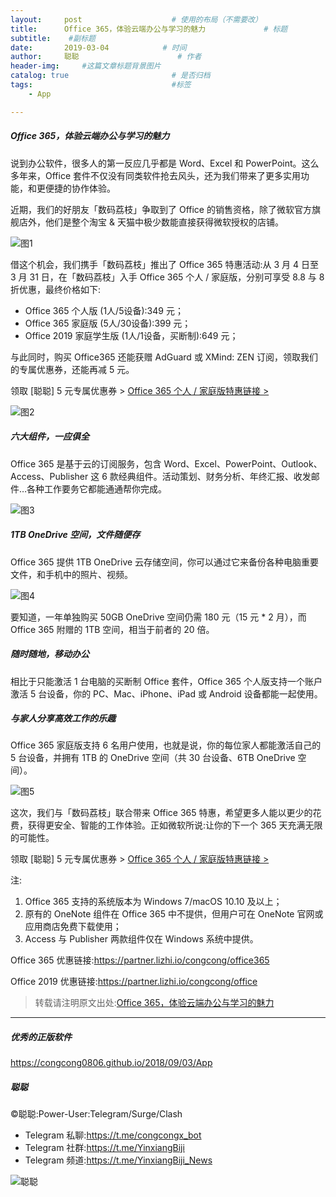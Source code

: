 ```yaml
---
layout:     post                    # 使用的布局（不需要改）
title:      Office 365，体验云端办公与学习的魅力             # 标题 
subtitle:    #副标题
date:       2019-03-04            # 时间
author:     聪聪                      # 作者
header-img:     #这篇文章标题背景图片
catalog: true                       # 是否归档
tags:                               #标签
    - App

---
```

##### Office 365，体验云端办公与学习的魅力
说到办公软件，很多人的第一反应几乎都是 Word、Excel 和 PowerPoint。这么多年来，Office 套件不仅没有同类软件抢去风头，还为我们带来了更多实用功能，和更便捷的协作体验。

近期，我们的好朋友「数码荔枝」争取到了 Office 的销售资格，除了微软官方旗舰店外，他们是整个淘宝 & 天猫中极少数能直接获得微软授权的店铺。

![图1](http://ww1.sinaimg.cn/large/0071ouepgy1g0qbel28ytj30q10cdgth.jpg)

借这个机会，我们携手「数码荔枝」推出了 Office 365 特惠活动:从 3 月 4 日至 3 月 31 日，在「数码荔枝」入手 Office 365 个人 / 家庭版，分别可享受 8.8 与 8 折优惠，最终价格如下:

* Office 365 个人版 (1人/5设备):349 元；
* Office 365 家庭版 (5人/30设备):399 元；
* Office 2019 家庭学生版 (1人/1设备，买断制):649 元；

与此同时，购买 Office365 还能获赠 AdGuard 或 XMind: ZEN 订阅，领取我们的专属优惠券，还能再减 5 元。

领取 [聪聪] 5 元专属优惠券 >
[Office 365 个人 / 家庭版特惠链接 >](https://partner.lizhi.io/congcong/office365)

![图2](http://ww1.sinaimg.cn/large/0071ouepgy1g0qbcnjcblj314q07gt8v.jpg)

##### 六大组件，一应俱全
Office 365 是基于云的订阅服务，包含 Word、Excel、PowerPoint、Outlook、Access、Publisher 这 6 款经典组件。活动策划、财务分析、年终汇报、收发邮件…各种工作要务它都能通通帮你完成。

![图3](http://ww1.sinaimg.cn/large/0071ouepgy1g0qbfmtkbcj33n60teabc.jpg)

##### 1TB OneDrive 空间，文件随便存
Office 365 提供 1TB OneDrive 云存储空间，你可以通过它来备份各种电脑重要文件，和手机中的照片、视频。

![图4](http://ww1.sinaimg.cn/large/0071ouepgy1g0qbgkc88yj30pi0c944c.jpg)

要知道，一年单独购买 50GB OneDrive 空间仍需 180 元（15 元 * 2 月），而 Office 365 附赠的 1TB 空间，相当于前者的 20 倍。

##### 随时随地，移动办公
相比于只能激活 1 台电脑的买断制 Office 套件，Office 365 个人版支持一个账户激活 5 台设备，你的 PC、Mac、iPhone、iPad 或 Android 设备都能一起使用。

##### 与家人分享高效工作的乐趣
Office 365 家庭版支持 6 名用户使用，也就是说，你的每位家人都能激活自己的 5 台设备，并拥有 1TB 的 OneDrive 空间（共 30 台设备、6TB OneDrive 空间）。

![图5](http://ww1.sinaimg.cn/large/0071ouepgy1g0qbhdwd0bj31hb0u0jrd.jpg)

这次，我们与「数码荔枝」联合带来 Office 365 特惠，希望更多人能以更少的花费，获得更安全、智能的工作体验。正如微软所说:让你的下一个 365 天充满无限的可能性。

领取 [聪聪] 5 元专属优惠券 >
[Office 365 个人 / 家庭版特惠链接 >](https://partner.lizhi.io/congcong/office365)

注:
1. Office 365 支持的系统版本为 Windows 7/macOS 10.10 及以上；
2. 原有的 OneNote 组件在 Office 365 中不提供，但用户可在 OneNote 官网或应用商店免费下载使用；
3. Access 与 Publisher 两款组件仅在 Windows 系统中提供。

Office 365 优惠链接:<https://partner.lizhi.io/congcong/office365>

Office 2019 优惠链接:<https://partner.lizhi.io/congcong/office>

> 转载请注明原文出处:[Office 365，体验云端办公与学习的魅力](https://congcong0806.github.io/2019/03/04/Office365)

- - - -

##### 优秀的正版软件
<https://congcong0806.github.io/2018/09/03/App>

##### 聪聪
&copy;聪聪:Power-User:Telegram/Surge/Clash

* Telegram 私聊:<https://t.me/congcongx_bot>
* Telegram 社群:<https://t.me/YinxiangBiji>
* Telegram 频道:<https://t.me/YinxiangBiji_News>

![聪聪](https://i.v2ex.co/3wc207g5.png) 
